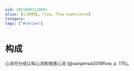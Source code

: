 ```yaml
---
uid: 20210907110001
alias: [心流体验, flow, flow experience]
Category: 
tags: ["#review"]
---
```



# 构成

心流可分成认知心流和情感心流 [@sanjamsai2018flow, p. 175]。
